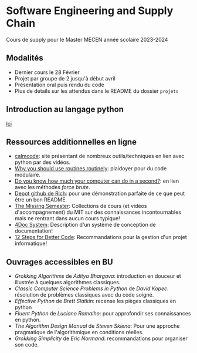 # Software Engineering and Supply Chain

Cours de supply pour le Master MECEN année scolaire 2023-2024

## Modalités

- Dernier cours le 28 Février
- Projet par groupe de 2 jusqu'à début avril
- Présentation oral puis rendu du code
- Plus de détails sur les attendus dans le README du dossier `projets`

## Introduction au langage python

[Ici](https://www.idpoisson.fr/perrollaz/cours_python/PLAN.html)

## Ressources additionnelles en ligne

- [calmcode](https://calmcode.io/): site présentant de nombreux outils/techniques
  en lien avec python par des vidéos.
- [Why you should use routines routinely](https://stevemcconnell.com/articles/why-you-should-use-routines-routinely/):
  plaidoyer pour du code modulaire.
- [Do you know how much your computer can do in a second?](https://computers-are-fast.github.io/):
  en lien avec les méthodes _force brute_.
- [Depot github de Rich](https://github.com/Textualize/rich):
  pour une démonstration parfaite de ce que peut être un bon README.
- [The Missing Semester](https://missing.csail.mit.edu/):
  Collections de cours (et vidéos d'accompagnement) du MIT sur des connaissances
  incontournables mais ne rentrant dans aucun cours typique!
- [4Doc System](https://documentation.divio.com/):
  Description d'un système de conception de documentation!
- [12 Steps for Better Code](https://www.joelonsoftware.com/2000/08/09/the-joel-test-12-steps-to-better-code/):
  Recommandations pour la gestion d'un projet informatique!

## Ouvrages accessibles en BU

- _Grokking Algorithms_ de _Aditya Bhargava_:
  introduction en douceur et illustrée à quelques algorithmes classiques.
- _Classic Computer Science Problems in Python_ de _David Kopec_:
  résolution de problèmes classiques avec du code soigné.
- _Effective Python_ de _Brett Slatkin_:
  recense les pièges classiques en python
- _Fluent Python_ de _Luciano Ramalho_:
  pour approfondir ses connaissances en python.
- _The Algorithm Design Manual_ de _Steven Skiena_:
  Pour une approche pragmatique de l'algorithmique en conditions réelles.
- _Grokking Simplicity_ de _Eric Normand_:
  recommandations pour organiser son code.
